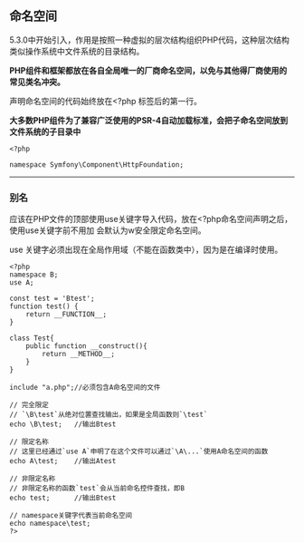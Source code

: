 ## 命名空间

5.3.0中开始引入，作用是按照一种虚拟的层次结构组织PHP代码，这种层次结构类似操作系统中文件系统的目录结构。

**PHP组件和框架都放在各自全局唯一的厂商命名空间，以免与其他得厂商使用的常见类名冲突。**

声明命名空间的代码始终放在&lt;?php 标签后的第一行。

**大多数PHP组件为了兼容广泛使用的PSR-4自动加载标准，会把子命名空间放到文件系统的子目录中**

```
<?php

namespace Symfony\Component\HttpFoundation;
```

---

### 别名

应该在PHP文件的顶部使用use关键字导入代码，放在&lt;?php命名空间声明之后，使用use关键字前不用加 会默认为w安全限定命名空间。

use 关键字必须出现在全局作用域（不能在函数类中），因为是在编译时使用。



    <?php 
    namespace B;
    use A;

    const test = 'Btest';
    function test() { 
        return __FUNCTION__; 
    }

    class Test{
        public function __construct(){
            return __METHOD__;
        }
    }

    include "a.php";//必须包含A命名空间的文件

    // 完全限定
    // `\B\test`从绝对位置查找输出，如果是全局函数则`\test`
    echo \B\test;   //输出Btest

    // 限定名称  
    // 这里已经通过`use A`申明了在这个文件可以通过`\A\...`使用A命名空间的函数
    echo A\test;    //输出Atest

    // 非限定名称
    // 非限定名称的函数`test`会从当前命名控件查找，即B
    echo test;      //输出Btest

    // namespace关键字代表当前命名空间
    echo namespace\test;
    ?>



